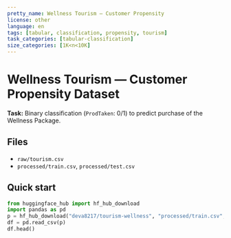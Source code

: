 ```yaml
---
pretty_name: Wellness Tourism — Customer Propensity
license: other
language: en
tags: [tabular, classification, propensity, tourism]
task_categories: [tabular-classification]
size_categories: [1K<n<10K]
---
```


# Wellness Tourism — Customer Propensity Dataset

**Task:** Binary classification (`ProdTaken`: 0/1) to predict purchase of the Wellness Package.

## Files
- `raw/tourism.csv`
- `processed/train.csv`, `processed/test.csv`

## Quick start
```python
from huggingface_hub import hf_hub_download
import pandas as pd
p = hf_hub_download("deva8217/tourism-wellness", "processed/train.csv", repo_type="dataset")
df = pd.read_csv(p)
df.head()
